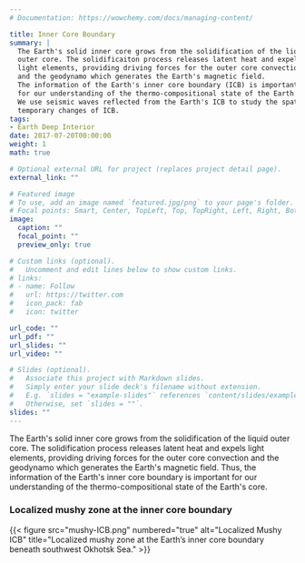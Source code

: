 ```yaml
---
# Documentation: https://wowchemy.com/docs/managing-content/

title: Inner Core Boundary
summary: |
  The Earth's solid inner core grows from the solidification of the liquid
  outer core. The solidificaiton process releases latent heat and expels
  light elements, providing driving forces for the outer core convection
  and the geodynamo which generates the Earth's magnetic field.
  The information of the Earth's inner core boundary (ICB) is important
  for our understanding of the thermo-compositional state of the Earth's core.
  We use seismic waves reflected from the Earth's ICB to study the spatial and
  temporary changes of ICB.
tags:
- Earth Deep Interior
date: 2017-07-20T00:00:00
weight: 1
math: true

# Optional external URL for project (replaces project detail page).
external_link: ""

# Featured image
# To use, add an image named `featured.jpg/png` to your page's folder.
# Focal points: Smart, Center, TopLeft, Top, TopRight, Left, Right, BottomLeft, Bottom, BottomRight.
image:
  caption: ""
  focal_point: ""
  preview_only: true

# Custom links (optional).
#   Uncomment and edit lines below to show custom links.
# links:
# - name: Follow
#   url: https://twitter.com
#   icon_pack: fab
#   icon: twitter

url_code: ""
url_pdf: ""
url_slides: ""
url_video: ""

# Slides (optional).
#   Associate this project with Markdown slides.
#   Simply enter your slide deck's filename without extension.
#   E.g. `slides = "example-slides"` references `content/slides/example-slides.md`.
#   Otherwise, set `slides = ""`.
slides: ""
---
```


The Earth's solid inner core grows from the solidification of the liquid
outer core. The solidification process releases latent heat and expels
light elements, providing driving forces for the outer core convection
and the geodynamo which generates the Earth's magnetic field.
Thus, the information of the Earth's inner core boundary is
important for our understanding of the thermo-compositional state of the Earth's core.

### Localized mushy zone at the inner core boundary

{{< figure src="mushy-ICB.png" numbered="true" alt="Localized Mushy ICB" title="Localized mushy zone at the Earth’s inner core boundary beneath southwest Okhotsk Sea." >}}
